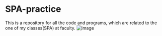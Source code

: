# SPA-practice
This is a repository for all the code and programs, which are related to the one of my classes(SPA) at faculty.
![image](https://github.com/M4R1N-003/SPA-practice/assets/130099348/1ca7b9d4-e1b0-48da-8dbf-35c88168edb7)

